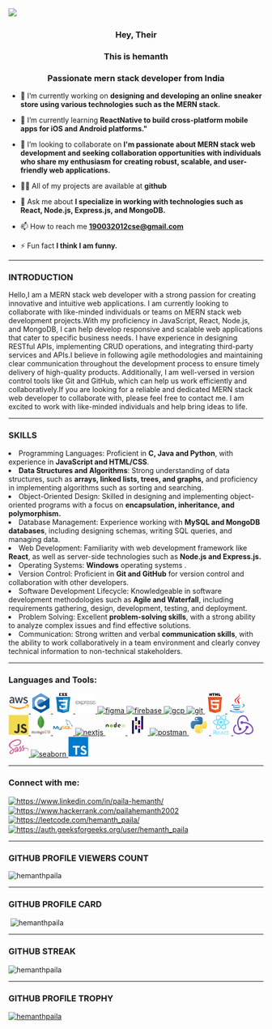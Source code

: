 <img src="https://www.synergisticit.com/wp-content/uploads/2021/10/Jacksonville-Banner-mern-stack-training.jpg"/>
<h3 align="center">Hey, Their</h3>
<h3 align="center">This is hemanth</h3>
<h3 align="center">Passionate mern stack developer from India</h3>

- 🔭 I’m currently working on **designing and developing an online sneaker store using various technologies such as the MERN stack.**

- 🌱 I’m currently learning **ReactNative to build cross-platform mobile apps for iOS and Android platforms."**

- 👯 I’m looking to collaborate on **I'm passionate about MERN stack web development and seeking collaboration opportunities with individuals who share my enthusiasm for creating robust, scalable, and user-friendly web applications.**

- 👨‍💻 All of my projects are available at **github**

- 💬 Ask me about **I specialize in working with technologies such as React, Node.js, Express.js, and MongoDB.**

- 📫 How to reach me **190032012cse@gmail.com**

- ⚡ Fun fact **I think I am funny.**
<hr/>
<h3>INTRODUCTION</h3>
<p>Hello,I am a MERN stack web developer with a strong passion for creating innovative and intuitive web applications. I am currently looking to collaborate with like-minded individuals or teams on MERN stack web development projects.With my proficiency in JavaScript, React, Node.js, and MongoDB, I can help develop responsive and scalable web applications that cater to specific business needs. I have experience in designing RESTful APIs, implementing CRUD operations, and integrating third-party services and APIs.I believe in following agile methodologies and maintaining clear communication throughout the development process to ensure timely delivery of high-quality products. Additionally, I am well-versed in version control tools like Git and GitHub, which can help us work efficiently and collaboratively.If you are looking for a reliable and dedicated MERN stack web developer to collaborate with, please feel free to contact me. I am excited to work with like-minded individuals and help bring ideas to life.</p>
<hr/>
<h3>SKILLS</h3>
<li>Programming Languages: Proficient in <b>C, Java and Python</b>, with experience in <b>JavaScript and HTML/CSS</b>.
</li>
<li><b>Data Structures and Algorithms</b>: Strong understanding of data structures, such as <b>arrays, linked lists, trees, and graphs,</b> and proficiency in implementing algorithms such as sorting and searching.</li>
<li>Object-Oriented Design: Skilled in designing and implementing object-oriented programs with a focus on <b>encapsulation, inheritance, and polymorphism.</b></li>
<li>Database Management: Experience working with <b>MySQL and MongoDB databases</b>, including designing schemas, writing SQL queries, and managing data.</li>
<li>Web Development: Familiarity with web development framework like <b>React</b>, as well as server-side technologies such as <b>Node.js and Express.js.</b>
</li>
<li>Operating Systems: <b>Windows</b> operating systems .</li>
<li>Version Control: Proficient in <b>Git and GitHub</b> for version control and collaboration with other developers.</li>
<li>Software Development Lifecycle: Knowledgeable in software development methodologies such as <b>Agile and Waterfall</b>, including requirements gathering, design, development, testing, and deployment.</li>
<li>Problem Solving: Excellent <b>problem-solving skills</b>, with a strong ability to analyze complex issues and find effective solutions.</li>
<li>Communication: Strong written and verbal <b>communication skills</b>, with the ability to work collaboratively in a team environment and clearly convey technical information to non-technical stakeholders.</li>
<hr/>
<h3 align="left">Languages and Tools:</h3>
<p align="left"> <a href="https://aws.amazon.com" target="_blank" rel="noreferrer"> <img src="https://raw.githubusercontent.com/devicons/devicon/master/icons/amazonwebservices/amazonwebservices-original-wordmark.svg" alt="aws" width="40" height="40"/> </a> <a href="https://www.cprogramming.com/" target="_blank" rel="noreferrer"> <img src="https://raw.githubusercontent.com/devicons/devicon/master/icons/c/c-original.svg" alt="c" width="40" height="40"/> </a> <a href="https://www.w3schools.com/css/" target="_blank" rel="noreferrer"> <img src="https://raw.githubusercontent.com/devicons/devicon/master/icons/css3/css3-original-wordmark.svg" alt="css3" width="40" height="40"/> </a> <a href="https://expressjs.com" target="_blank" rel="noreferrer"> <img src="https://raw.githubusercontent.com/devicons/devicon/master/icons/express/express-original-wordmark.svg" alt="express" width="40" height="40"/> </a> <a href="https://www.figma.com/" target="_blank" rel="noreferrer"> <img src="https://www.vectorlogo.zone/logos/figma/figma-icon.svg" alt="figma" width="40" height="40"/> </a> <a href="https://firebase.google.com/" target="_blank" rel="noreferrer"> <img src="https://www.vectorlogo.zone/logos/firebase/firebase-icon.svg" alt="firebase" width="40" height="40"/> </a> <a href="https://cloud.google.com" target="_blank" rel="noreferrer"> <img src="https://www.vectorlogo.zone/logos/google_cloud/google_cloud-icon.svg" alt="gcp" width="40" height="40"/> </a> <a href="https://git-scm.com/" target="_blank" rel="noreferrer"> <img src="https://www.vectorlogo.zone/logos/git-scm/git-scm-icon.svg" alt="git" width="40" height="40"/> </a> <a href="https://www.w3.org/html/" target="_blank" rel="noreferrer"> <img src="https://raw.githubusercontent.com/devicons/devicon/master/icons/html5/html5-original-wordmark.svg" alt="html5" width="40" height="40"/> </a> <a href="https://www.java.com" target="_blank" rel="noreferrer"> <img src="https://raw.githubusercontent.com/devicons/devicon/master/icons/java/java-original.svg" alt="java" width="40" height="40"/> </a> <a href="https://developer.mozilla.org/en-US/docs/Web/JavaScript" target="_blank" rel="noreferrer"> <img src="https://raw.githubusercontent.com/devicons/devicon/master/icons/javascript/javascript-original.svg" alt="javascript" width="40" height="40"/> </a> <a href="https://www.mongodb.com/" target="_blank" rel="noreferrer"> <img src="https://raw.githubusercontent.com/devicons/devicon/master/icons/mongodb/mongodb-original-wordmark.svg" alt="mongodb" width="40" height="40"/> </a> <a href="https://www.mysql.com/" target="_blank" rel="noreferrer"> <img src="https://raw.githubusercontent.com/devicons/devicon/master/icons/mysql/mysql-original-wordmark.svg" alt="mysql" width="40" height="40"/> </a> <a href="https://nextjs.org/" target="_blank" rel="noreferrer"> <img src="https://cdn.worldvectorlogo.com/logos/nextjs-2.svg" alt="nextjs" width="40" height="40"/> </a> <a href="https://nodejs.org" target="_blank" rel="noreferrer"> <img src="https://raw.githubusercontent.com/devicons/devicon/master/icons/nodejs/nodejs-original-wordmark.svg" alt="nodejs" width="40" height="40"/> </a> <a href="https://pandas.pydata.org/" target="_blank" rel="noreferrer"> <img src="https://raw.githubusercontent.com/devicons/devicon/2ae2a900d2f041da66e950e4d48052658d850630/icons/pandas/pandas-original.svg" alt="pandas" width="40" height="40"/> </a> <a href="https://postman.com" target="_blank" rel="noreferrer"> <img src="https://www.vectorlogo.zone/logos/getpostman/getpostman-icon.svg" alt="postman" width="40" height="40"/> </a> <a href="https://www.python.org" target="_blank" rel="noreferrer"> <img src="https://raw.githubusercontent.com/devicons/devicon/master/icons/python/python-original.svg" alt="python" width="40" height="40"/> </a> <a href="https://reactjs.org/" target="_blank" rel="noreferrer"> <img src="https://raw.githubusercontent.com/devicons/devicon/master/icons/react/react-original-wordmark.svg" alt="react" width="40" height="40"/> </a> <a href="https://redux.js.org" target="_blank" rel="noreferrer"> <img src="https://raw.githubusercontent.com/devicons/devicon/master/icons/redux/redux-original.svg" alt="redux" width="40" height="40"/> </a> <a href="https://sass-lang.com" target="_blank" rel="noreferrer"> <img src="https://raw.githubusercontent.com/devicons/devicon/master/icons/sass/sass-original.svg" alt="sass" width="40" height="40"/> </a> <a href="https://seaborn.pydata.org/" target="_blank" rel="noreferrer"> <img src="https://seaborn.pydata.org/_images/logo-mark-lightbg.svg" alt="seaborn" width="40" height="40"/> </a> <a href="https://www.typescriptlang.org/" target="_blank" rel="noreferrer"> <img src="https://raw.githubusercontent.com/devicons/devicon/master/icons/typescript/typescript-original.svg" alt="typescript" width="40" height="40"/> </a> </p>
<hr/>
<h3 align="left">Connect with me:</h3>
<p align="left">
<a href="https://linkedin.com/in/https://www.linkedin.com/in/paila-hemanth/" target="blank"><img align="center" src="https://raw.githubusercontent.com/rahuldkjain/github-profile-readme-generator/master/src/images/icons/Social/linked-in-alt.svg" alt="https://www.linkedin.com/in/paila-hemanth/" height="30" width="40" /></a>
<a href="https://www.hackerrank.com/https://www.hackerrank.com/pailahemanth2002" target="blank"><img align="center" src="https://raw.githubusercontent.com/rahuldkjain/github-profile-readme-generator/master/src/images/icons/Social/hackerrank.svg" alt="https://www.hackerrank.com/pailahemanth2002" height="30" width="40" /></a>
<a href="https://www.leetcode.com/https://leetcode.com/hemanth_paila/" target="blank"><img align="center" src="https://raw.githubusercontent.com/rahuldkjain/github-profile-readme-generator/master/src/images/icons/Social/leet-code.svg" alt="https://leetcode.com/hemanth_paila/" height="30" width="40" /></a>
<a href="https://auth.geeksforgeeks.org/user/https://auth.geeksforgeeks.org/user/hemanth_paila" target="blank"><img align="center" src="https://raw.githubusercontent.com/rahuldkjain/github-profile-readme-generator/master/src/images/icons/Social/geeks-for-geeks.svg" alt="https://auth.geeksforgeeks.org/user/hemanth_paila" height="30" width="40" /></a>
</p>
<hr/>
<h3>GITHUB PROFILE VIEWERS COUNT</H3>
<p align="left"> <img src="https://komarev.com/ghpvc/?username=hemanthpaila&label=Profile%20views&color=0e75b6&style=flat" alt="hemanthpaila" /> </p>
<hr/>
<h3>GITHUB PROFILE CARD</h3>
<p>&nbsp;<img align="center" src="https://github-readme-stats.vercel.app/api?username=hemanthpaila&show_icons=true&locale=en" alt="hemanthpaila" /></p>
<hr/>
<h3>GITHUB STREAK</h3>
<p><img align="center" src="https://github-readme-streak-stats.herokuapp.com/?user=hemanthpaila&" alt="hemanthpaila" /></p>
<hr/>
<h3>GITHUB PROFILE TROPHY</h3>
<p align="left"> <a href="https://github.com/ryo-ma/github-profile-trophy"><img src="https://github-profile-trophy.vercel.app/?username=hemanthpaila" alt="hemanthpaila" /></a> </p>
